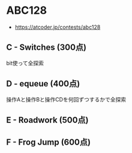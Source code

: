 # ABC128
* https://atcoder.jp/contests/abc128


## C - Switches (300点)
bit使って全探索


## D - equeue (400点)
操作Aと操作Bと操作CDを何回ずつするかで全探索


## E - Roadwork (500点)


## F - Frog Jump (600点)
